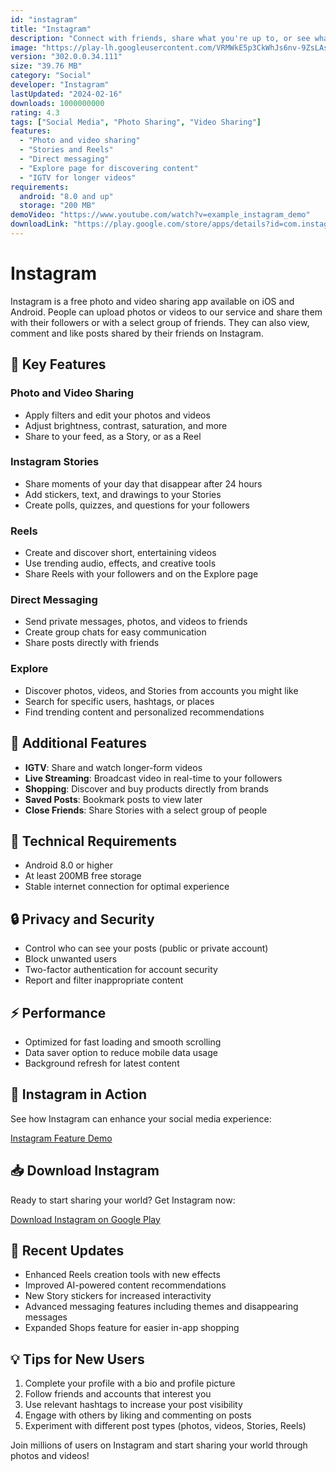 ```yaml
---
id: "instagram"
title: "Instagram"
description: "Connect with friends, share what you're up to, or see what's new from others all over the world. Explore our community where people share, connect, and express themselves through photos, videos, and private messaging."
image: "https://play-lh.googleusercontent.com/VRMWkE5p3CkWhJs6nv-9ZsLAs1QOg5ob1_3qg-rckwYW7yp1fMrYZqnEFpk0IoVP4LM=w240-h480-rw"
version: "302.0.0.34.111"
size: "39.76 MB"
category: "Social"
developer: "Instagram"
lastUpdated: "2024-02-16"
downloads: 1000000000
rating: 4.3
tags: ["Social Media", "Photo Sharing", "Video Sharing"]
features:
  - "Photo and video sharing"
  - "Stories and Reels"
  - "Direct messaging"
  - "Explore page for discovering content"
  - "IGTV for longer videos"
requirements:
  android: "8.0 and up"
  storage: "200 MB"
demoVideo: "https://www.youtube.com/watch?v=example_instagram_demo"
downloadLink: "https://play.google.com/store/apps/details?id=com.instagram.android"
---
```


# Instagram

Instagram is a free photo and video sharing app available on iOS and Android. People can upload photos or videos to our service and share them with their followers or with a select group of friends. They can also view, comment and like posts shared by their friends on Instagram.

## 📸 Key Features

### Photo and Video Sharing
- Apply filters and edit your photos and videos
- Adjust brightness, contrast, saturation, and more
- Share to your feed, as a Story, or as a Reel

### Instagram Stories
- Share moments of your day that disappear after 24 hours
- Add stickers, text, and drawings to your Stories
- Create polls, quizzes, and questions for your followers

### Reels
- Create and discover short, entertaining videos
- Use trending audio, effects, and creative tools
- Share Reels with your followers and on the Explore page

### Direct Messaging
- Send private messages, photos, and videos to friends
- Create group chats for easy communication
- Share posts directly with friends

### Explore
- Discover photos, videos, and Stories from accounts you might like
- Search for specific users, hashtags, or places
- Find trending content and personalized recommendations

## 🌟 Additional Features

- **IGTV**: Share and watch longer-form videos
- **Live Streaming**: Broadcast video in real-time to your followers
- **Shopping**: Discover and buy products directly from brands
- **Saved Posts**: Bookmark posts to view later
- **Close Friends**: Share Stories with a select group of people

## 📱 Technical Requirements

- Android 8.0 or higher
- At least 200MB free storage
- Stable internet connection for optimal experience

## 🔒 Privacy and Security

- Control who can see your posts (public or private account)
- Block unwanted users
- Two-factor authentication for account security
- Report and filter inappropriate content

## ⚡ Performance

- Optimized for fast loading and smooth scrolling
- Data saver option to reduce mobile data usage
- Background refresh for latest content

## 🎥 Instagram in Action

See how Instagram can enhance your social media experience:

[Instagram Feature Demo](https://www.youtube.com/watch?v=example_instagram_demo)

## 📥 Download Instagram

Ready to start sharing your world? Get Instagram now:

[Download Instagram on Google Play](https://play.google.com/store/apps/details?id=com.instagram.android)

## 🔄 Recent Updates

- Enhanced Reels creation tools with new effects
- Improved AI-powered content recommendations
- New Story stickers for increased interactivity
- Advanced messaging features including themes and disappearing messages
- Expanded Shops feature for easier in-app shopping

## 💡 Tips for New Users

1. Complete your profile with a bio and profile picture
2. Follow friends and accounts that interest you
3. Use relevant hashtags to increase your post visibility
4. Engage with others by liking and commenting on posts
5. Experiment with different post types (photos, videos, Stories, Reels)

Join millions of users on Instagram and start sharing your world through photos and videos!

